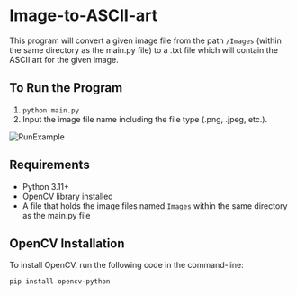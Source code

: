 # Image-to-ASCII-art
This program will convert a given image file from the path ```/Images``` (within the same directory as the main.py file) to a .txt file which will contain the ASCII art for the given image.

To Run the Program
---
1. ```python main.py```
2. Input the image file name including the file type (.png, .jpeg, etc.).

![RunExample](https://github.com/user-attachments/assets/5b9fe685-e3fe-4205-99d3-e10050cda387)


Requirements
-
* Python 3.11+
* OpenCV library installed
* A file that holds the image files named ```Images``` within the same directory as the main.py file

OpenCV Installation
-
To install OpenCV, run the following code in the command-line: 

```pip install opencv-python```

